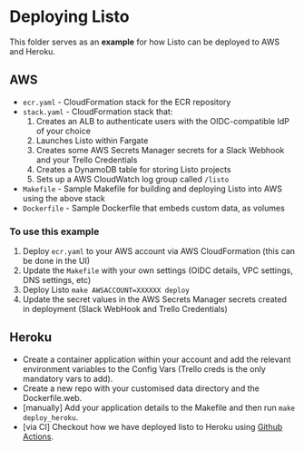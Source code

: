 # Deploying Listo

This folder serves as an **example** for how Listo can be deployed to AWS and Heroku.

## AWS
 - `ecr.yaml` - CloudFormation stack for the ECR repository
 - `stack.yaml` - CloudFormation stack that:
   1. Creates an ALB to authenticate users with the OIDC-compatible IdP of your choice
   2. Launches Listo within Fargate
   3. Creates some AWS Secrets Manager secrets for a Slack Webhook and your Trello Credentials
   4. Creates a DynamoDB table for storing Listo projects
   5. Sets up a AWS CloudWatch log group called `/listo`
 - `Makefile` - Sample Makefile for building and deploying Listo into AWS using the above stack
 - `Dockerfile` - Sample Dockerfile that embeds custom data, as volumes 

### To use this example

 1. Deploy `ecr.yaml` to your AWS account via AWS CloudFormation (this can be done in the UI)
 2. Update the `Makefile` with your own settings (OIDC details, VPC settings, DNS settings, etc)
 3. Deploy Listo `make AWSACCOUNT=XXXXXX deploy`
 4. Update the secret values in the AWS Secrets Manager secrets created in deployment (Slack WebHook and Trello Credentials)

## Heroku

- Create a container application within your account and add the relevant environment variables to the Config Vars (Trello creds is the only mandatory vars to add).
- Create a new repo with your customised data directory and the Dockerfile.web.
- [manually] Add your application details to the Makefile and then run `make deploy_heroku`.
- [via CI] Checkout how we have deployed listo to Heroku using [Github Actions](heroku_deploy.yml).
